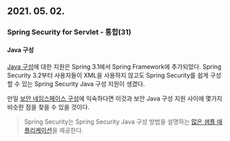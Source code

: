 ## 2021. 05. 02.

### Spring Security for Servlet - 통합(31)

#### Java 구성

[Java 구성][beans-java]에 대한 지원은 Spring 3.1에서 Spring Framework에 추가되었다. Spring Security 3.2부터 사용자들이 XML을 사용하지 않고도 Spring Security를 쉽게 구성할 수 있는 Spring Security Java 구성 지원이 생겼다.

만일 [보안 네임스페이스 구성][ns-conf]에 익숙하다면 이것과 보안 Java 구성 지원 사이에 몇가지 비슷한 점을 찾을 수 있을 것이다.

> Spring Security는 Spring Security Java 구성 방법을 설명하는 [많은 샘플 애플리케이션][javaconfig-samples]을 제공한다.



[beans-java]: https://docs.spring.io/spring/docs/3.1.x/spring-framework-reference/html/beans.html#beans-java
[ns-conf]: https://docs.spring.io/spring-security/site/docs/5.4.1/reference/html5/#ns-config
[javaconfig-samples]: https://github.com/spring-projects/spring-security/tree/master/samples/javaconfig
